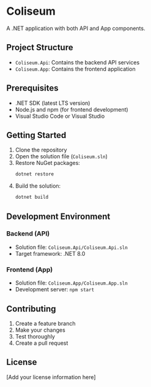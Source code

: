 # Coliseum

A .NET application with both API and App components.

## Project Structure

- `Coliseum.Api`: Contains the backend API services
- `Coliseum.App`: Contains the frontend application

## Prerequisites

- .NET SDK (latest LTS version)
- Node.js and npm (for frontend development)
- Visual Studio Code or Visual Studio

## Getting Started

1. Clone the repository
2. Open the solution file (`Coliseum.sln`)
3. Restore NuGet packages:
   ```bash
   dotnet restore
   ```
4. Build the solution:
   ```bash
   dotnet build
   ```

## Development Environment

### Backend (API)
- Solution file: `Coliseum.Api/Coliseum.Api.sln`
- Target framework: .NET 8.0

### Frontend (App)
- Solution file: `Coliseum.App/Coliseum.App.sln`
- Development server: `npm start`

## Contributing

1. Create a feature branch
2. Make your changes
3. Test thoroughly
4. Create a pull request

## License

[Add your license information here]
